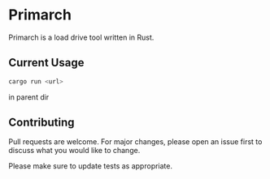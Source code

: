 # Primarch

Primarch is a load drive tool written in Rust.


## Current Usage
``` bash
cargo run <url> 
```
in parent dir

## Contributing
Pull requests are welcome. For major changes, please open an issue first to discuss what you would like to change.

Please make sure to update tests as appropriate.
